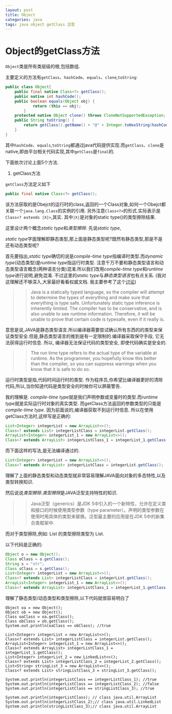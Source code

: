 ```yaml
---
layout: post
title: Object
categories: java
tags: java object getClass 泛型
---
```


# Object的getClass方法

`Object`类是所有类层级的根,包括数组.

主要定义的方法有`getClass`、`hashCode`、`equals`、`clone`,`toString`:

```java
public class Object{
    public final native Class<?> getClass();
    public native int hashCode();
    public boolean equals(Object obj) {
            return (this == obj);
        }
    protected native Object clone() throws CloneNotSupportedException;
    public String toString() {
        return getClass().getName() + "@" + Integer.toHexString(hashCode());
    }
}
```

其中`hashCode`、`equals`,`toString`都通过java代码提供实现.而`getClass`、`clone`是native,即由平台相关代码实现,其中`getClass`是`final`的.

下面依次讨论上面5个方法.

1. getClass方法

`getClass`方法定义如下

```java
public final native Class<?> getClass();
```

该方法获取的是Obejct的运行时的class,返回的一个Class对象,如何一个Obejct都关联一个`java.lang.Class`的实例的引用.
另外注意`Class<?>`的形式.实际表示是`Class<? extends |X|>`,其实. 其中`|X|`是对象的static type()的类型擦除结果.

这里设计两个概念*static type*和*类型擦除*. 先说*static type*,

*static type*字面理解即静态类型,那上面是静态类型呢?既然有静态类型,那是不是还有动态类型呢?

首先要指出,*static type*确切的说是*compile-time type*指编译时类型.而*dynamic type*(动态类型)是*runtime type*指运行时类型.
注意千万不要和静态类型语言和动态类型语言概念(两种语言分类)混淆.所以我们改用*compile-time type*和*runtime type*进行说明,避免混淆.
不过这里的*static type*与*静态类型语言*也有点关系. (我对这理解还不够深入,大家最好看看权威文档. 我主要参考了这个[讨论](http://stackoverflow.com/questions/14963943/what-is-the-difference-between-a-compile-time-type-vs-run-time-type-for-any-obje))


>> Java is a statically typed language, so the compiler will attempt to determine the types of everything and make sure that everything is type safe. Unfortunately static type inference is inherently limited. The compiler has to be conservative, and is also unable to see runtime information. Therefore, it will be unable to prove that certain code is typesafe, even if it really is.

意思是说,JAVA是静态类型语言.所以编译器需要尝试确认所有东西的的类型来保证类型安全.但是,静态类型语言的推到是有一定限制的.编译器采取保守手段, 它无法获得运行时信息. 所以, 编译器无法保证代码的类型安全, 即使代码确实是安全的.

>> The run time type refers to the actual type of the variable at runtime. As the programmer, you hopefully know this better than the compiler, so you can suppress warnings when you know that it is safe to do so.

运行时类型是指,代码时间运行时的类型. 作为程序员,你希望比编译器更好的清除代码,所以,当你知道代码是类型安全的时候你可以屏蔽警告.

我的理解是. *compile-time type*就是我们声明参数或变量时的类型.而*runtime type*就是实际运行时对象的真实类型. 而getClass方法返回的参数类型的只能是*compile-time type*. 因为前面说的,编译器获取不到运行时信息. 所以在使用getClass方法时,这样写是正确的:

```java
List<Integer> integerList = new ArrayList<>();
Class<? extends List> integerListClass = integerList.getClass();
ArrayList<Integer> integerList_1 = new ArrayList<>();
Class<? extends ArrayList> integerListClass_1 = integerList_1.getClass();
```

而下面这样的写法,是无法编译通过的.
```java
List<Integer> integerList = new ArrayList<>();
Class<? extends ArrayList> integerListClass = integerList.getClass();
```

理解了上面的静态类型和动态类型就非常容易理解JAVA面向对象的多态特性,以及类型转换知识.

然后说说*类型擦除*.*类型擦除*是JAVA泛型支持特性的知识.

>> Java泛型（generics）是JDK 5中引入的一个新特性，允许在定义类和接口的时候使用类型参数（type parameter）。声明的类型参数在使用时用具体的类型来替换。泛型最主要的应用是在JDK 5中的新集合类框架中.

而对于类型擦除,例如: List<String> 的类型擦除类型为 List.

以下代码是正确的:

```java
Object o = new Object();
Class oClass = o.getClass();
String s = "str";
Class sClass = s.getClass();
List<Integer> integerList = new ArrayList<>();
Class<? extends List> integerListClass = integerList.getClass();
ArrayList<Integer> integerList_1 = new ArrayList<>();
Class<? extends ArrayList> integerListClass_1 = integerList_1.getClass();
```

理解了静态类型/动态类型和类型擦除,以下代码就很容易明白了
```
Object oa = new Object();
Object ob = new Object();
Class oaClass = oa.getClass();
Class obClass = ob.getClass();
System.out.println(oaClass == obClass); //true

List<Integer> integerList = new ArrayList<>();
Class<? extends List> integerListClass = integerList.getClass();
ArrayList<Integer> integerList_1 = new ArrayList<>();
Class<? extends ArrayList> integerListClass_1 = integerList_1.getClass();
List<Integer> integerList_2 = new LinkedList<>();
Class<? extends List> integerListClass_2 = integerList_2.getClass();
List<String> stringList_3 = new ArrayList<>();
Class<? extends List> stringListClass_3 = stringList_3.getClass();

System.out.println(integerListClass == integerListClass_1); //true
System.out.println(integerListClass == integerListClass_2); //false
System.out.println(integerListClass == stringListClass_3); //true

System.out.println(integerListClass); // class java.util.ArrayList
System.out.println(integerListClass_2);// class java.util.LinkedList
System.out.println(stringListClass_3);// class java.util.ArrayList
```